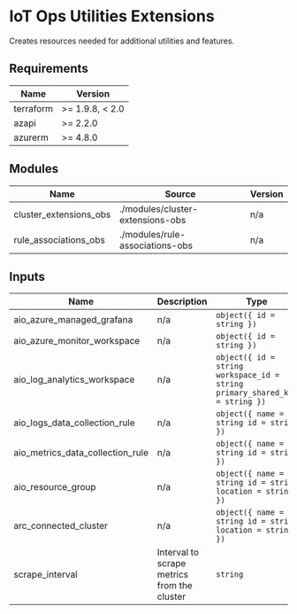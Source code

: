 <!-- BEGIN_TF_DOCS -->
<!-- markdown-table-prettify-ignore-start -->
# IoT Ops Utilities Extensions

Creates resources needed for additional utilities and features.

## Requirements

| Name | Version |
|------|---------|
| terraform | >= 1.9.8, < 2.0 |
| azapi | >= 2.2.0 |
| azurerm | >= 4.8.0 |

## Modules

| Name | Source | Version |
|------|--------|---------|
| cluster\_extensions\_obs | ./modules/cluster-extensions-obs | n/a |
| rule\_associations\_obs | ./modules/rule-associations-obs | n/a |

## Inputs

| Name | Description | Type | Default | Required |
|------|-------------|------|---------|:--------:|
| aio\_azure\_managed\_grafana | n/a | ```object({ id = string })``` | n/a | yes |
| aio\_azure\_monitor\_workspace | n/a | ```object({ id = string })``` | n/a | yes |
| aio\_log\_analytics\_workspace | n/a | ```object({ id = string workspace_id = string primary_shared_key = string })``` | n/a | yes |
| aio\_logs\_data\_collection\_rule | n/a | ```object({ name = string id = string })``` | n/a | yes |
| aio\_metrics\_data\_collection\_rule | n/a | ```object({ name = string id = string })``` | n/a | yes |
| aio\_resource\_group | n/a | ```object({ name = string id = string location = string })``` | n/a | yes |
| arc\_connected\_cluster | n/a | ```object({ name = string id = string location = string })``` | n/a | yes |
| scrape\_interval | Interval to scrape metrics from the cluster | `string` | `"PT1M"` | no |
<!-- markdown-table-prettify-ignore-end -->
<!-- END_TF_DOCS -->

